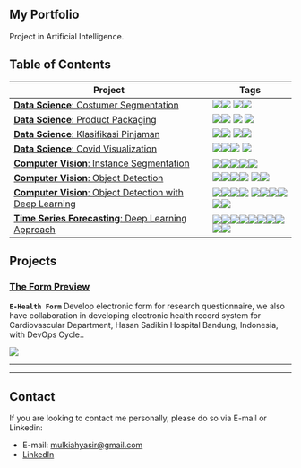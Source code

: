 ## My Portfolio 

Project in Artificial Intelligence. 


## Table of Contents  
<!--ts-->

| Project | Tags |
| --- | --- |
| [**Data Science**: Costumer Segmentation](https://github.com/mulkiah/Data-Science-with-R/blob/main/Customer%20Segmentation%20using%20Kmeans.R) | <img src="https://img.shields.io/badge/-Data Science-Green"><img src="https://img.shields.io/badge/-R-blue">  <img src="https://img.shields.io/badge/-DQLab-purple"><img src="https://img.shields.io/badge/-K Means-cyan"> |
| [**Data Science**: Product Packaging](https://github.com/mulkiah/Data-Science-with-R/blob/main/ML%20for%20Retail%20with%20R%20-%20Product%20Packaging.R) |<img src="https://img.shields.io/badge/-Data Science-Green"><img src="https://img.shields.io/badge/-R-blue">  <img src="https://img.shields.io/badge/-DQLab-purple"> <img src="https://img.shields.io/badge/-Apriori-cyan">|
| [**Data Science**: Klasifikasi Pinjaman](https://github.com/mulkiah/Data-Science-with-R/blob/main/Project%20Analisa%20Klasifikasi%20Pinjaman%20untuk%20Sektor%20UMKM.R) |<img src="https://img.shields.io/badge/-Data Science-Green"><img src="https://img.shields.io/badge/-R-blue">  <img src="https://img.shields.io/badge/-DQLab-purple"><img src="https://img.shields.io/badge/-Multinomial Logistic Regression-cyan"> |
| [**Data Science**: Covid Visualization](https://github.com/mulkiah/Teaching-Material/blob/main/Data%20Science/visualisasi_pesebaran_covid_19_di_indonesia.ipynb) |<img src="https://img.shields.io/badge/-Data Science-Green"><img src="https://img.shields.io/badge/-Visualization-yellow"><img src="https://img.shields.io/badge/-Python-blue"> <img src="https://img.shields.io/badge/-GeoPandas-red">|
| [**Computer Vision**: Instance Segmentation](https://github.com/mulkiah/Teaching-Material/blob/main/Week%2012/SL_12_Instance_Segmentation.ipynb) |<img src="https://img.shields.io/badge/-Computer Vision-Green"><img src="https://img.shields.io/badge/-Image Segmentation-yellow"><img src="https://img.shields.io/badge/-Python-blue"><img src="https://img.shields.io/badge/-GCP-red"><img src="https://img.shields.io/badge/-ShapeMask-cyan">|
| [**Computer Vision**: Object Detection](https://github.com/mulkiah/Teaching-Material/blob/main/Week%2012/RB%20-12%20Object_Detection_Hands_On.ipynb) |<img src="https://img.shields.io/badge/-Computer Vision-Green"><img src="https://img.shields.io/badge/-Object Detection-yellow"><img src="https://img.shields.io/badge/-Python-blue"><img src="https://img.shields.io/badge/-Machine Learning-indigo"> <img src="https://img.shields.io/badge/-OpenCV-red"><img src="https://img.shields.io/badge/-Haar Cascade-cyan">|
| [**Computer Vision**: Object Detection with Deep Learning](https://github.com/mulkiah/Teaching-Material/blob/main/Week%2012/RB%20-12%20Object_Detection_Hands_On.ipynb) |<img src="https://img.shields.io/badge/-Computer Vision-Green"><img src="https://img.shields.io/badge/-Object Detection-yellow"><img src="https://img.shields.io/badge/-Python-blue"><img src="https://img.shields.io/badge/-Deep Learning-indigo"> <img src="https://img.shields.io/badge/-OpenCV-red"><img src="https://img.shields.io/badge/-Numpy-red"><img src="https://img.shields.io/badge/-Matplotlib-red"><img src="https://img.shields.io/badge/-Pylab-red"><img src="https://img.shields.io/badge/-Faster RCNN with  InceptionResnet Backbone-cyan"><img src="https://img.shields.io/badge/-SSD with MobileNet Backbone-cyan">|
| [**Time Series Forecasting**: Deep Learning Approach](https://github.com/mulkiah/Courses/blob/main/Data%20Science/Time_Series_dengan_Deep_Learning_Approach_.ipynb) |<img src="https://img.shields.io/badge/-Time Series-Green"><img src="https://img.shields.io/badge/-Python-blue"><img src="https://img.shields.io/badge/-Deep Learning-indigo"><img src="https://img.shields.io/badge/-TensorFlow Keras-red"><img src="https://img.shields.io/badge/-Seaborn-red"><img src="https://img.shields.io/badge/-Numpy-red"><img src="https://img.shields.io/badge/-Pandas-red"><img src="https://img.shields.io/badge/-LSTM-cyan"><img src="https://img.shields.io/badge/-GRU-cyan"><img src="https://img.shields.io/badge/-RNN-cyan">|
<!--te-->

## Projects

<a name="E-Health Form"/></a>
###  [The Form Preview](https://nariyah.pcinu.de/-/preview/dNe71yjaMJKVTfbm4VGN1SsJeKTM0ke)

**`E-Health Form`** Develop electronic form for research questionnaire, we also have collaboration in developing electronic health record system for Cardiovascular Department, Hasan Sadikin Hospital Bandung, Indonesia, with DevOps Cycle..
  
<img src="https://getodk.org/assets/svg/logo.svg">

---

---

## Contact
If you are looking to contact me personally, please do so via E-mail or Linkedin:
- E-mail: mulkiahyasir@gmail.com
- [LinkedIn](https://www.linkedin.com/in/mulkiah/)

